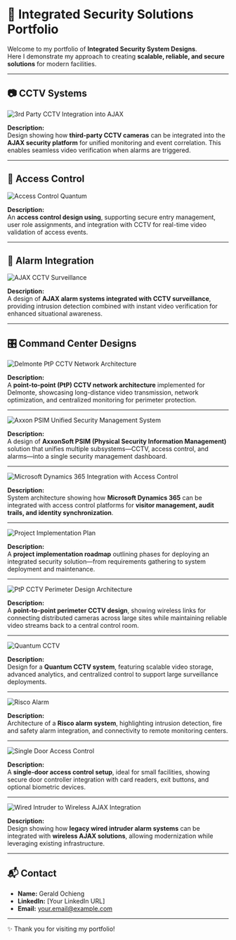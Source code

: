 # 🔐 Integrated Security Solutions Portfolio

Welcome to my portfolio of **Integrated Security System Designs**.  
Here I demonstrate my approach to creating **scalable, reliable, and secure solutions** for modern facilities.  

---

## 📷 CCTV Systems

![3rd Party CCTV Integration into AJAX](designs/3rd_party_cctv_integration_into_ajax.png)  

**Description:**  
Design showing how **third-party CCTV cameras** can be integrated into the **AJAX security platform** for unified monitoring and event correlation. This enables seamless video verification when alarms are triggered.  

---

## 🔑 Access Control

![Access Control Quantum](designs/access_control_quantum.png)  

**Description:**  
An **access control design using**, supporting secure entry management, user role assignments, and integration with CCTV for real-time video validation of access events.  

---

## 🚨 Alarm Integration

![AJAX CCTV Surveillance](designs/AJAX_CCTV_Surveillance.png)  

**Description:**  
A design of **AJAX alarm systems integrated with CCTV surveillance**, providing intrusion detection combined with instant video verification for enhanced situational awareness.  

---

## 🎛 Command Center Designs

![Delmonte PtP CCTV Network Architecture](designs/delmonte_PtP_CCTV_network_architecture.png)  

**Description:**  
A **point-to-point (PtP) CCTV network architecture** implemented for Delmonte, showcasing long-distance video transmission, network optimization, and centralized monitoring for perimeter protection.  

---

![Axxon PSIM Unified Security Management System](designs/axxon_psim_unified_security_management_system.png)  

**Description:**  
A design of **AxxonSoft PSIM (Physical Security Information Management)** solution that unifies multiple subsystems—CCTV, access control, and alarms—into a single security management dashboard.  

---

![Microsoft Dynamics 365 Integration with Access Control](designs/Microsoft_Dynamics_365_integration_with_access_control.png)  

**Description:**  
System architecture showing how **Microsoft Dynamics 365** can be integrated with access control platforms for **visitor management, audit trails, and identity synchronization**.  

---

![Project Implementation Plan](designs/project_implementation_plan.png)  

**Description:**  
A **project implementation roadmap** outlining phases for deploying an integrated security solution—from requirements gathering to system deployment and maintenance.  

---

![PtP CCTV Perimeter Design Architecture](designs/PtP_cctv_perimeter_design_Architecture.png)  

**Description:**  
A **point-to-point perimeter CCTV design**, showing wireless links for connecting distributed cameras across large sites while maintaining reliable video streams back to a central control room.  

---

![Quantum CCTV](designs/quantum_cctv.png)  

**Description:**  
Design for a **Quantum CCTV system**, featuring scalable video storage, advanced analytics, and centralized control to support large surveillance deployments.  

---

![Risco Alarm](designs/risco_alarm.png)  

**Description:**  
Architecture of a **Risco alarm system**, highlighting intrusion detection, fire and safety alarm integration, and connectivity to remote monitoring centers.  

---

![Single Door Access Control](designs/single_door_access_control.png)  

**Description:**  
A **single-door access control setup**, ideal for small facilities, showing secure door controller integration with card readers, exit buttons, and optional biometric devices.  

---

![Wired Intruder to Wireless AJAX Integration](designs/wired_intruder_to_wireless_ajax_integration.png)  

**Description:**  
Design showing how **legacy wired intruder alarm systems** can be integrated with **wireless AJAX solutions**, allowing modernization while leveraging existing infrastructure.  

---

## 📬 Contact

- **Name:** Gerald Ochieng  
- **LinkedIn:** [Your LinkedIn URL]  
- **Email:** your.email@example.com  

---

✨ Thank you for visiting my portfolio!  
